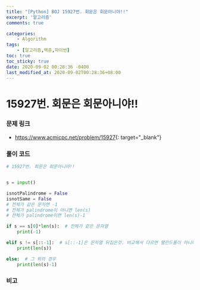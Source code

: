 ```yaml
---
title: "[Python] BOJ 15927번. 회문은 회문아니야!!"
excerpt: '알고리즘'
comments: true

categories:
    - Algorithm
tags:
    - [알고리즘,백준,파이썬]
toc: true
toc_sticky: true
date: 2020-09-02 00:28:36 -0400
last_modified_at: 2020-09-02T00:28:36+08:00
---
```


# 15927번. 회문은 회문아니야!!

### 문제 링크
- <https://www.acmicpc.net/problem/15927>{: target="\_blank"}

### 풀이 코드

```python
# 15927번. 회문은 회문아니야!!


s = input()

isnotPalindrome = False
isnotSame = False
# 전체가 같은 문자면 -1
# 전체가 palindrome이 아니면 len(s)
# 전체가 palindrome이면 len(s)-1

if s == s[0]*len(s):  # 전체가 같은 문자열
    print(-1)

elif s != s[::-1]:  # s[::-1]은 문자열 뒤집은것. 비교해서 다르면 팰린드롬이 아니다
    print(len(s))

else:  # 그 외의 경우
    print(len(s)-1)
```

### 비고